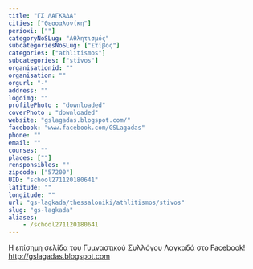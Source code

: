 ```yaml
---
title: "ΓΣ ΛΑΓΚΑΔΑ"
cities: ["Θεσσαλονίκη"]
perioxi: [""]
categoryNoSLug: "Αθλητισμός"
subcategoriesNoSLug: ["Στίβος"]
categories: ["athlitismos"]
subcategories: ["stivos"]
organisationid: ""
organisation: ""
orgurl: "-"
address: ""
logoimg: ""
profilePhoto : "downloaded"
coverPhoto : "downloaded"
website: "gslagadas.blogspot.com/"
facebook: "www.facebook.com/GSLagadas"
phone: ""
email: ""
courses: ""
places: [""]
rensponsibles: ""
zipcode: ["57200"]
UID: "school271120180641"
latitude: ""
longitude: ""
url: "gs-lagkada/thessaloniki/athlitismos/stivos"
slug: "gs-lagkada"
aliases:
    - /school271120180641
---
```



Η επίσημη σελίδα του Γυμναστικού Συλλόγου Λαγκαδά στο Facebook! http://gslagadas.blogspot.com

